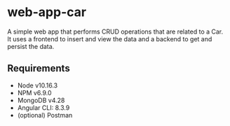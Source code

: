 # web-app-car

A simple web app that performs CRUD operations that are related to a Car. It uses a frontend to insert and view the data and a backend to get and persist the data.

## Requirements

* Node v10.16.3
* NPM v6.9.0
* MongoDB v4.28
* Angular CLI: 8.3.9
* (optional) Postman
